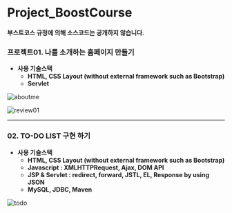 # Project_BoostCourse
**부스트코스 규정에 의해 소스코드는 공개하지 않습니다.**

### 프로젝트01. 나를 소개하는 홈페이지 만들기
- **사용 기술스택**
  - **HTML, CSS Layout (without external framework such as Bootstrap)**
  - **Servlet**

![aboutme](https://github.com/DustinYook/Project_BoostCourse/blob/master/image/project01.gif)

![review01](https://github.com/DustinYook/Project_BoostCourse/blob/master/review/review01.PNG)

-----

### 02. TO-DO LIST 구현 하기
- **사용 기술스택**
  - **HTML, CSS Layout (without external framework such as Bootstrap)**
  - **Javascript : XMLHTTPRequest, Ajax, DOM API**
  - **JSP & Servlet : redirect, forward, JSTL, EL, Response by using JSON**
  - **MySQL, JDBC, Maven**
  
![todo](https://github.com/DustinYook/Project_BoostCourse/blob/master/image/project02.gif)
